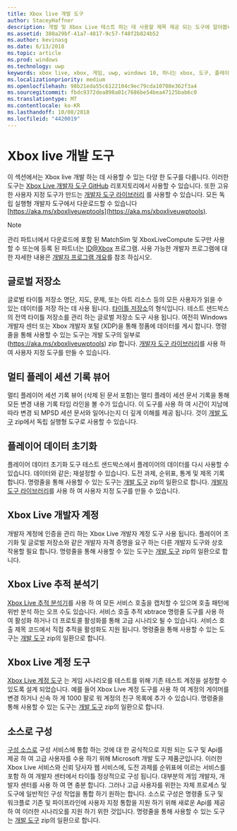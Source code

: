 ```yaml
---
title: Xbox live 개발 도구
author: StaceyHaffner
description: 개발 및 Xbox Live 테스트 하는 데 사용할 제목 제공 되는 도구에 알아봅니다.
ms.assetid: 380a29bf-41a7-4817-9c57-f48f2b824b52
ms.author: kevinasg
ms.date: 6/13/2018
ms.topic: article
ms.prod: windows
ms.technology: uwp
keywords: xbox live, xbox, 게임, uwp, windows 10, 하나는 xbox, 도구, 플레이어 재설정, live 추적 분석기, LTA, xbox live 계정 도구
ms.localizationpriority: medium
ms.openlocfilehash: 98b21eda55c6122104c9ec79cda10708e362f3a4
ms.sourcegitcommit: fbdc9372dea898a01c7686be54bea47125bab6c0
ms.translationtype: MT
ms.contentlocale: ko-KR
ms.lasthandoff: 10/08/2018
ms.locfileid: "4420019"
---
```

# <a name="development-tools-for-xbox-live"></a>Xbox live 개발 도구

이 섹션에서는 Xbox live 개발 하는 데 사용할 수 있는 다양 한 도구를 다룹니다. 이러한 도구는 [Xbox Live 개발자 도구 GitHub](https://github.com/Microsoft/xbox-live-developer-tools) 리포지토리에서 사용할 수 있습니다. 또한 고유한 사용자 지정 도구가 만드는 [개발자 도구 라이브러리](https://www.nuget.org/packages/Microsoft.Xbox.Services.DevTools) 를 사용할 수 있습니다. 모든 독립 실행형 개발자 도구에서 다운로드할 수 있습니다 [https://aka.ms/xboxliveuwptools](https://aka.ms/xboxliveuwptools).

> [!NOTE]
> 관리 파트너에서 다운로드에 포함 된 MatchSim 및 XboxLiveCompute 도구만 사용할 수 또는에 등록 된 파트너는 [ID@Xbox](http://www.xbox.com/Developers/id) 프로그램. 사용 가능한 개발자 프로그램에 대 한 자세한 내용은 [개발자 프로그램 개요](https://docs.microsoft.com/windows/uwp/xbox-live/developer-program-overview)를 참조 하십시오. 

## <a name="global-storage"></a>글로벌 저장소
글로벌 타이틀 저장소 명단, 지도, 문제, 또는 아트 리소스 등의 모든 사용자가 읽을 수 있는 데이터를 저장 하는 데 사용 됩니다. [타이틀 저장소](../storage-platform/xbox-live-title-storage/xbox-live-title-storage.md)의 형식입니다. 테스트 샌드박스의 전역 타이틀 저장소를 관리 하는 글로벌 저장소 도구 사용 됩니다. 여전히 Windows 개발자 센터 또는 Xbox 개발자 포털 (XDP)을 통해 정품에 데이터를 게시 합니다. 명령줄을 통해 사용할 수 있는 도구는 개발 도구의 일부로 (https://aka.ms/xboxliveuwptools) zip 합니다. [개발자 도구 라이브러리](https://www.nuget.org/packages/Microsoft.Xbox.Services.DevTools)를 사용 하 여 사용자 지정 도구를 만들 수 있습니다.

## <a name="multiplayer-session-history-viewer"></a>멀티 플레이 세션 기록 뷰어
멀티 플레이어 세션 기록 뷰어 (삭제 된 문서 포함)는 멀티 플레이 세션 문서 기록을 통해 모든 변경 내용 기록 타임 라인을 볼 수가 있습니다. 이 도구를 사용 하 여 시간이 지남에 따라 변경 되 MPSD 세션 문서와 일어나는지 더 깊게 이해를 제공 됩니다. 것이 [개발 도구](https://aka.ms/xboxliveuwptools) zip에서 독립 실행형 도구로 사용할 수 있습니다.

## <a name="player-data-reset"></a>플레이어 데이터 초기화
플레이어 데이터 초기화 도구 테스트 샌드박스에서 플레이어의 데이터를 다시 사용할 수 있습니다. 데이터와 같은; 재설정할 수 있습니다. 도전 과제, 순위표, 통계 및 제목 기록 합니다. 명령줄을 통해 사용할 수 있는 도구는 [개발 도구](https://aka.ms/xboxliveuwptools) zip의 일환으로 합니다. [개발자 도구 라이브러리](https://www.nuget.org/packages/Microsoft.Xbox.Services.DevTools)를 사용 하 여 사용자 지정 도구를 만들 수 있습니다.

## <a name="xbox-live-developer-account"></a>Xbox Live 개발자 계정
개발자 계정에 인증을 관리 하는 Xbox Live 개발자 계정 도구 사용 됩니다. 플레이어 초기화 및 글로벌 저장소와 같은 개발자 자격 증명을 요구 하는 다른 개발자 도구와 상호 작용할 필요 합니다. 명령줄을 통해 사용할 수 있는 도구는 [개발 도구](https://aka.ms/xboxliveuwptools) zip의 일환으로 합니다.

## <a name="xbox-live-trace-analyzer"></a>Xbox Live 추적 분석기
[Xbox Live 추적 분석기](analyze-service-calls.md)를 사용 하 여 모든 서비스 호출을 캡처할 수 있으며 호출 패턴에 위반 분석 하는 오프 수도 있습니다. 서비스 호출 추적 xbtrace 명령줄 도구를 사용 하 여 활성화 하거나 더 프로토콜 활성화를 통해 고급 시나리오 될 수 있습니다. 서비스 호출 제목 코드에서 직접 추적을 활성화도 지원 됩니다. 명령줄을 통해 사용할 수 있는 도구는 [개발 도구](https://aka.ms/xboxliveuwptools) zip의 일환으로 합니다.

## <a name="xbox-live-account-tool"></a>Xbox Live 계정 도구  
[Xbox Live 계정 도구](xbox-live-account-tool.md) 는 게임 시나리오를 테스트를 위해 기존 테스트 계정을 설정할 수 있도록 설계 되었습니다. 예를 들어 Xbox Live 계정 도구를 사용 하 여 계정의 게이머를 변경 하거나 신속 하 게 1000 팔로 워 계정의 친구 목록에 추가 수 있습니다. 명령줄을 통해 사용할 수 있는 도구는 [개발 도구](https://aka.ms/xboxliveuwptools) zip의 일환으로 합니다.

## <a name="config-as-source"></a>소스로 구성
[구성 소스로](https://github.com/Microsoft/xbox-live-developer-tools/blob/master/CONFIGASSOURCE.md) 구성 서비스에 통합 하는 것에 대 한 공식적으로 지원 되는 도구 및 Api를 제공 하 여 고급 사용자를 수용 하기 위해 Microsoft 개발 도구 제품군입니다. 이러한 Xbox Live 서비스와 신뢰 당사자 웹 서비스에, 도전 과제를 순위표에 이르는 서비스를 포함 하 여 개발자 센터에서 타이틀 정상적으로 구성 됩니다. 대부분의 게임 개발자, 개발자 센터를 사용 하 여 면 충분 합니다. 그러나 고급 사용자를 위한는 자체 프로세스 및 도구에 일반적인 구성 작업을 통합 하기 원하는 합니다.  소스로 구성은 명령줄 도구 및 워크플로 기존 및 파이프라인에 사용자 지정 통합을 지원 하기 위해 새로운 Api를 제공 하 여 이러한 시나리오를 지원 하기 위한 것입니다. 명령줄을 통해 사용할 수 있는 도구는 [개발 도구](https://aka.ms/xboxliveuwptools) zip의 일환으로 합니다.
